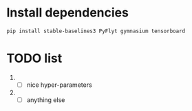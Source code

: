 # Install dependencies
    pip install stable-baselines3 PyFlyt gymnasium tensorboard
# TODO list
1. - [ ] nice hyper-parameters
2. - [ ] anything else